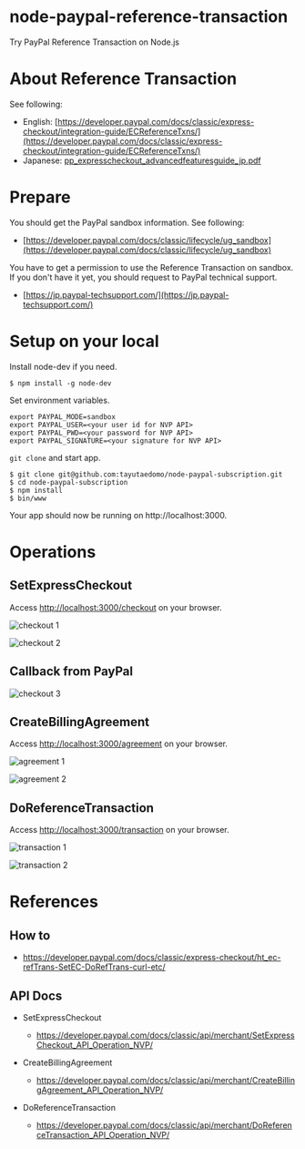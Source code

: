 # node-paypal-reference-transaction
Try PayPal Reference Transaction on Node.js


# About Reference Transaction
See following:
- English: [https://developer.paypal.com/docs/classic/express-checkout/integration-guide/ECReferenceTxns/](https://developer.paypal.com/docs/classic/express-checkout/integration-guide/ECReferenceTxns/)
- Japanese: [pp_expresscheckout_advancedfeaturesguide_jp.pdf](https://www.paypalobjects.com/webstatic/ja_JP/developer/docs/pdf/pp_expresscheckout_advancedfeaturesguide_jp.pdf)


# Prepare
You should get the PayPal sandbox information. See following:
- [https://developer.paypal.com/docs/classic/lifecycle/ug_sandbox](https://developer.paypal.com/docs/classic/lifecycle/ug_sandbox)

You have to get a permission to use the Reference Transaction on sandbox.
If you don't have it yet, you should request to PayPal technical support.
- [https://jp.paypal-techsupport.com/](https://jp.paypal-techsupport.com/)


# Setup on your local
Install node-dev if you need.
```
$ npm install -g node-dev
```

Set environment variables.
```
export PAYPAL_MODE=sandbox
export PAYPAL_USER=<your user id for NVP API>
export PAYPAL_PWD=<your password for NVP API>
export PAYPAL_SIGNATURE=<your signature for NVP API>
```

`git clone` and start app.
```
$ git clone git@github.com:tayutaedomo/node-paypal-subscription.git
$ cd node-paypal-subscription
$ npm install
$ bin/www
```
Your app should now be running on http://localhost:3000.


# Operations
## SetExpressCheckout
Access [http://localhost:3000/checkout](http://localhost:3000/checkout) on your browser.

![checkout 1](https://raw.githubusercontent.com/tayutaedomo/node-paypal-reference-transaction/images/public/images/2016-06-08_capture_checkout_1.png)

![checkout 2](https://raw.githubusercontent.com/tayutaedomo/node-paypal-reference-transaction/images/public/images/2016-06-08_capture_checkout_2.png)

## Callback from PayPal
![checkout 3](https://raw.githubusercontent.com/tayutaedomo/node-paypal-reference-transaction/images/public/images/2016-06-08_capture_checkout_3.png)


## CreateBillingAgreement
Access [http://localhost:3000/agreement](http://localhost:3000/agreement) on your browser.

![agreement 1](https://raw.githubusercontent.com/tayutaedomo/node-paypal-reference-transaction/images/public/images/2016-06-08_capture_agreement_1.png)

![agreement 2](https://raw.githubusercontent.com/tayutaedomo/node-paypal-reference-transaction/images/public/images/2016-06-08_capture_agreement_2.png)


## DoReferenceTransaction
Access [http://localhost:3000/transaction](http://localhost:3000/transaction) on your browser.

![transaction 1](https://raw.githubusercontent.com/tayutaedomo/node-paypal-reference-transaction/images/public/images/2016-06-08_capture_transaction_1.png)

![transaction 2](https://raw.githubusercontent.com/tayutaedomo/node-paypal-reference-transaction/images/public/images/2016-06-08_capture_transaction_2.png)


# References
## How to
- https://developer.paypal.com/docs/classic/express-checkout/ht_ec-refTrans-SetEC-DoRefTrans-curl-etc/

## API Docs
- SetExpressCheckout
  - https://developer.paypal.com/docs/classic/api/merchant/SetExpressCheckout_API_Operation_NVP/

- CreateBillingAgreement
  - https://developer.paypal.com/docs/classic/api/merchant/CreateBillingAgreement_API_Operation_NVP/

- DoReferenceTransaction
  - https://developer.paypal.com/docs/classic/api/merchant/DoReferenceTransaction_API_Operation_NVP/




